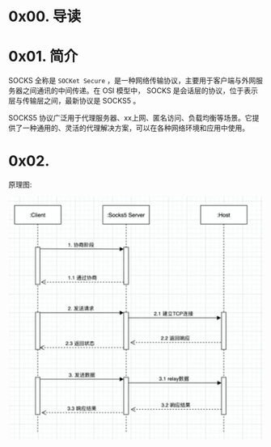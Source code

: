 # 0x00. 导读

# 0x01. 简介

SOCKS 全称是 `SOCKet Secure` ，是一种网络传输协议，主要用于客户端与外网服务器之间通讯的中间传递。在 OSI 模型中， SOCKS 是会话层的协议，位于表示层与传输层之间，最新协议是 SOCKS5 。

SOCKS5 协议广泛用于代理服务器、xx上网、匿名访问、负载均衡等场景。它提供了一种通用的、灵活的代理解决方案，可以在各种网络环境和应用中使用。

# 0x02. 

原理图:

![Alt text](../../pic/linux/net/socks5.png)

